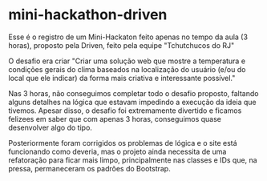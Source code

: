 # mini-hackathon-driven

Esse é o registro de um Mini-Hackaton feito apenas no tempo da aula (3 horas), proposto pela Driven, feito pela equipe "Tchutchucos do RJ"
 
O desafio era criar "Criar uma solução web que mostre a temperatura e condições gerais do clima baseados na localização do usuário (e/ou do local que ele indicar) da forma mais criativa e interessante possível."

Nas 3 horas, não conseguimos completar todo o desafio proposto, faltando alguns detalhes na lógica que estavam impedindo a execução da ideia que tivemos.
Apesar disso, o desafio foi extremamente divertido e ficamos felizees em saber que com apenas 3 horas, conseguimos quase desenvolver algo do tipo.

Posteriormente foram corrigidos os problemas de lógica e o site está funcionando como deveria, mas o projeto ainda necessita de uma refatoração para ficar mais limpo, principalmente nas classes e IDs que, na pressa, permaneceram os padrões do Bootstrap. 
